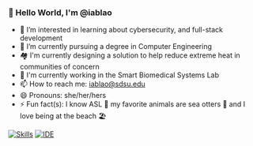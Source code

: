 ### 👋 Hello World, I'm @iablao

- 👀 I’m interested in learning about cybersecurity, and full-stack development
- 🌱 I’m currently pursuing a degree in Computer Engineering
- 🏘️ I'm currently designing a solution to help reduce extreme heat in communities of concern
- 🦾 I'm currently working in the Smart Biomedical Systems Lab
- 📫 How to reach me: iablao@sdsu.edu
- 😄 Pronouns: she/her/hers
- ⚡ Fun fact(s): I know ASL 🤟 my favorite animals are sea otters 🦦 and I love being at the beach 🏖️

[![Skills](https://skillicons.dev/icons?i=c,cpp,py,matlab,latex)](https://skillicons.dev)
[![IDE](https://skillicons.dev/icons?i=eclipse,vscode)](https://skillicons.dev)

<!---
iablao/iablao is a ✨ special ✨ repository because its `README.md` (this file) appears on your GitHub profile.
You can click the Preview link to take a look at your changes.
--->
